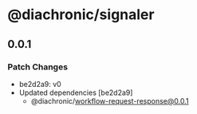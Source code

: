 # @diachronic/signaler

## 0.0.1

### Patch Changes

- be2d2a9: v0
- Updated dependencies [be2d2a9]
  - @diachronic/workflow-request-response@0.0.1

